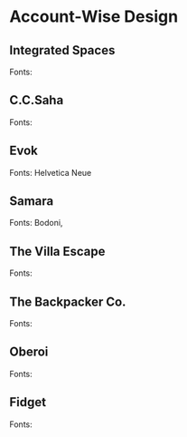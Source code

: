 # Account-Wise Design

## Integrated Spaces

Fonts: 

## C.C.Saha

Fonts:
## 

## Evok

Fonts: Helvetica Neue

## Samara

Fonts: Bodoni, 

## The Villa Escape

Fonts:

## The Backpacker Co.

Fonts:

## Oberoi

Fonts:

## Fidget

Fonts:

